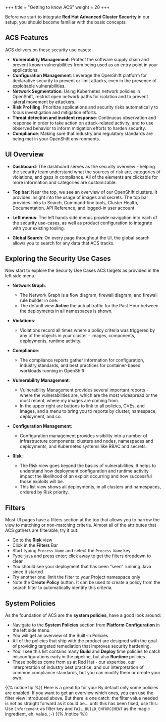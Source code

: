 +++
title = "Getting to know ACS"
weight = 20
+++

Before we start to integrate **Red Hat Advanced Cluster Security** in our setup, you should become familiar with the basic concepts.

## ACS Features

ACS delivers on these security use cases:

- **Vulnerability Management**: Protect the software supply chain and prevent known vulnerabilities from being used as an entry point in your applications.
- **Configuration Management**: Leverage the OpenShift platform for declarative security to prevent or limit attacks, even in the presence of exploitable vulnerabilities.
- **Network Segmentation**: Using Kubernetes network policies in OpenShift, restrict open network paths for isolation and to prevent lateral movement by attackers.
- **Risk Profiling**: Prioritize applications and security risks automatically to focus investigation and mitigation efforts.
- **Threat detection and incident response**: Continuous observation and response in order to take action on attack-related activity, and to use observed behavior to inform mitigation efforts to harden security.
- **Compliance**: Making sure that industry and regulatory standards are being met in your OpenShift environments.

## UI Overview
- **Dashboard**:
The dashboard serves as the security overview - helping the security team understand what the sources of risk are, categories of violations, and gaps in compliance. All of the elements are clickable for more information and categories are customizable.

- **Top bar**:
Near the top, we see an overview of our OpenShift clusters. It provides insight into the usage of images and secrets.
The top bar provides links to Search, Command-line tools, Cluster Health, Documentation, API Reference, and logged-in
user account

- **Left menus**:
The left hands side menus provide navigation into each of the security use-cases, as well as product configuration to integrate with your existing tooling.

- **Global Search**:
On every page throughout the UI, the global search allows you to search for any data that ACS tracks.

## Exploring the Security Use Cases
Now start to explore the Security Use Cases ACS targets as provided in the left side menu.

- **Network Graph**:
  - The Network Graph is a flow diagram, firewall diagram, and firewall rule builder in one.
  - The default view **Active** the actual traffic for the Past Hour between the deployments in all namespaces is shown.

- **Violations**:
  - Violations record all times where a policy criteria was triggered by any of the objects in your cluster - images, components, deployments, runtime activity.

- **Compliance**:
  - The compliance reports gather information for configuration, industry standards, and best practices for container-based workloads running in OpenShift.

- **Vulnerability Management**:
  - Vulnerability Management provides several important reports - where the vulnerabilities are, which are the most widespread or the most recent, where my images are coming from.
  - In the upper right are buttons to link to all policies, CVEs, and images, and a menu to bring you to reports by cluster, namespace, deployment, and co.

- **Configuration Management**:
  - Configuration management provides visibility into a number of infrastructure components: clusters and nodes, namespaces and deployments, and Kubernetes systems like RBAC and secrets.

- **Risk**:
  - The Risk view goes beyond the basics of vulnerabilities. It helps to understand how deployment configuration and runtime activity impact the likelihood of an exploit occurring and how successful those exploits will be.
  - This list view shows all deployments, in all clusters and namespaces, ordered by Risk priority.

## Filters
Most UI pages have a filters section at the top that allows you to narrow the view to matching or non-matching criteria. Almost all of the attributes that ACS gathers are filterable, try it out:
- Go to the **Risk** view
- Click in the **Filters** Bar
- Start typing `Process Name` and select the `Process Name` key
- Type `java` and press enter; click away to get the filters dropdown to clear
- You should see your deployment that has been “seen” running Java since it started
- Try another one: limit the filter to your Project namespace only
- Note the **Create Policy** button. It can be used to create a policy from the search filter to automatically identify this criteria.

## System Policies
As the foundation of ACS are the **system policies**, have a good look around:
- Navigate to the **System Policies** section from **Platform Configuration** in the left side menu.
- You will get an overview of the Built-in Policies
- All of the policies that ship with the product are designed with the goal of providing targeted remediation that improves security hardening.
- You’ll see this list contains many **Build** and **Deploy** time policies to catch misconfigurations early in the pipeline, but also **Runtime** policies.
- These policies come from us at Red Hat - our expertise, our interpretation of industry best practice, and our interpretation of common compliance standards, but you can modify them or create your own.

{{% notice tip %}}
Here is a great tip for you: By default only some policies are enabled. If you want to get an overview which ones, you can use the filter view introduced above. But there is one catch: the filter value needed is not as straight forward as it could be... until this has been fixed, use this:
Use `Enforcement` as filter key and `FAIL_BUILD_ENFORCEMENT` as the magic ingredient, eh, value. ;-)
{{% /notice %}}